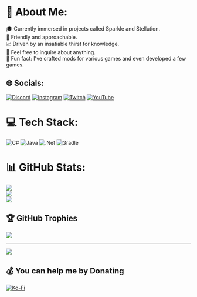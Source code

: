 
# 💫 About Me:
🎓 Currently immersed in projects called Sparkle and Stellution.<br>
🤝 Friendly and approachable.<br>
📈 Driven by an insatiable thirst for knowledge.<br>
💭 Feel free to inquire about anything.<br>
🦢 Fun fact: I've crafted mods for various games and even developed a few games.

## 🌐 Socials:
[![Discord](https://img.shields.io/badge/Discord-%237289DA.svg?logo=discord&logoColor=white)](https://discord.gg/https://discord.gg/7XKw6YQa76) [![Instagram](https://img.shields.io/badge/Instagram-%23E4405F.svg?logo=Instagram&logoColor=white)](https://instagram.com/MrScaut4k) [![Twitch](https://img.shields.io/badge/Twitch-%239146FF.svg?logo=Twitch&logoColor=white)](https://twitch.tv/MrScautHD) [![YouTube](https://img.shields.io/badge/YouTube-%23FF0000.svg?logo=YouTube&logoColor=white)](https://youtube.com/@UCHme8zWPZGL13TxSLdqO3OA) 

# 💻 Tech Stack:
![C#](https://img.shields.io/badge/c%23-%23239120.svg?style=for-the-badge&logo=csharp&logoColor=white) ![Java](https://img.shields.io/badge/java-%23ED8B00.svg?style=for-the-badge&logo=openjdk&logoColor=white) ![.Net](https://img.shields.io/badge/.NET-5C2D91?style=for-the-badge&logo=.net&logoColor=white) ![Gradle](https://img.shields.io/badge/Gradle-02303A.svg?style=for-the-badge&logo=Gradle&logoColor=white)
# 📊 GitHub Stats:
![](https://github-readme-stats.vercel.app/api?username=MrScautHD&theme=dark&hide_border=false&include_all_commits=true&count_private=false)<br/>
![](https://github-readme-streak-stats.herokuapp.com/?user=MrScautHD&theme=dark&hide_border=false)<br/>
![](https://github-readme-stats.vercel.app/api/top-langs/?username=MrScautHD&theme=dark&hide_border=false&include_all_commits=true&count_private=false&layout=compact)

## 🏆 GitHub Trophies
![](https://github-profile-trophy.vercel.app/?username=MrScautHD&theme=discord&no-frame=true&no-bg=true&margin-w=4)

---
[![](https://visitcount.itsvg.in/api?id=MrScautHD&icon=9&color=1)](https://visitcount.itsvg.in)

## 💰 You can help me by Donating
[![Ko-Fi](https://img.shields.io/badge/Ko--fi-F16061?style=for-the-badge&logo=ko-fi&logoColor=white)](https://ko-fi.com/MrScautHD) 
  
<!-- Proudly created with GPRM ( https://gprm.itsvg.in ) -->
